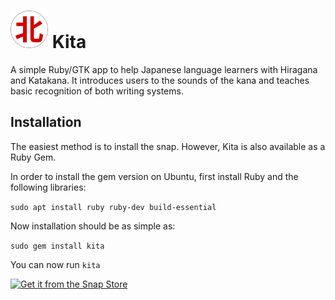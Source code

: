 # <img width="60" height="60" alt="Kita Logo" src="https://raw.githubusercontent.com/danbishop/kita/master/ui/kita-bordered.svg?sanitize=true"> Kita

A simple Ruby/GTK app to help Japanese language learners with Hiragana and Katakana.
It introduces users to the sounds of the kana and teaches basic recognition of both writing systems.

## Installation

The easiest method is to install the snap. However, Kita is also available as a Ruby Gem.

In order to install the gem version on Ubuntu, first install Ruby and the following libraries:

`sudo apt install ruby ruby-dev build-essential`

Now installation should be as simple as:

`sudo gem install kita`

You can now run `kita`

[![Get it from the Snap Store](https://snapcraft.io/static/images/badges/en/snap-store-black.svg)](https://snapcraft.io/kita)
